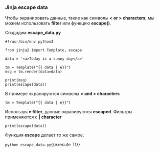 ### Jinja escape data

Чтобы экранировать данные, такие как символы  **< or > characters**, мы можем использовать **filter** или функцию **escape()**.

Создадим **escape_data.py**

```
#!/usr/bin/env python3

from jinja2 import Template, escape

data = '<a>Today is a sunny day</a>'

tm = Template("{{ data | e}}")
msg = tm.render(data=data)

print(msg)
print(escape(data))
```

В примере экранируются символы **< and > characters**
```
tm = Template("{{ data | e}}")
```

Используя **e filter**, данные экранируются **escaped**. Фильтры применяются с **| character**
```
print(escape(data))
```

Функция **escape** делает то же самое.

`python escape_data.py`{{execute T1}}